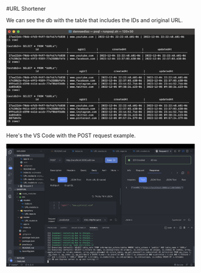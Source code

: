 #URL Shortener

We can see the db with the table that includes the IDs and original URL.

![Database](/imgs/db.png)

Here's the VS Code with the POST request example.

![POST Request](/imgs/req.png)